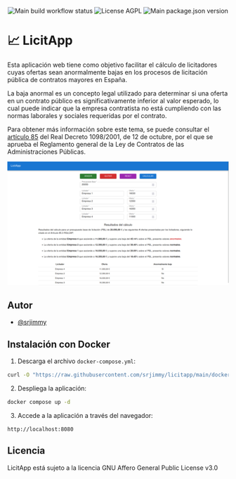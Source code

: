 <p align="center">
  <img alt="Main build workflow status" src="https://img.shields.io/github/actions/workflow/status/srjimmy/licitapp/build.yml?branch=main" />
  <img alt="License AGPL" src="https://img.shields.io/github/license/srjimmy/licitapp" />
  <img alt="Main package.json version" src="https://img.shields.io/github/package-json/v/srjimmy/licitapp/main" />
</p>

# 📈 LicitApp

Esta aplicación web tiene como objetivo facilitar el cálculo de licitadores cuyas
ofertas sean anormalmente bajas en los procesos de licitación pública de contratos
mayores en España.

La baja anormal es un concepto legal utilizado para determinar si una oferta
en un contrato público es significativamente inferior al valor esperado, lo cual
puede indicar que la empresa contratista no está cumpliendo con las normas
laborales y sociales requeridas por el contrato.

Para obtener más información sobre este tema, se puede consultar el
[artículo 85](https://https://boe.es/buscar/act.php?id=BOE-A-2001-19995&p=20180505&tn=1#a85)
del Real Decreto 1098/2001, de 12 de octubre, por el que se aprueba el Reglamento
general de la Ley de Contratos de las Administraciones Públicas.

![Demo de LicitApp](./demo.png)

## Autor

- [@srjimmy](https://www.github.com/srjimmy)

## Instalación con Docker

1. Descarga el archivo `docker-compose.yml`:

~~~sh
curl -O "https://raw.githubusercontent.com/srjimmy/licitapp/main/docker-compose.yml"
~~~

2. Despliega la aplicación:

~~~sh
docker compose up -d
~~~

3. Accede a la aplicación a través del navegador:

~~~
http://localhost:8080
~~~

## Licencia

LicitApp está sujeto a la licencia GNU Affero General Public License v3.0
